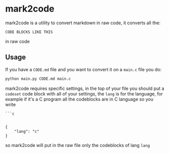 # mark2code
mark2code is a utility to convert markdown in raw code, it converts all the:
```
CODE BLOCKS LIKE THIS
```
in raw code

## Usage
If you have a `CODE.md` file and you want to convert it on a `main.c` file you do:
```sh
python main.py CODE.md main.c
```
mark2code requires specific settings, in the top of your file you should put a
`codeset` code block with all of your settings, the `lang` is for the language,
for example if it's a C program all the codeblocks are in C language so you
write
```
```c
```
```
```
```codeset
{
    "lang": "c"
}
```
so mark2code will put in the raw file only the codeblocks of lang `lang`
